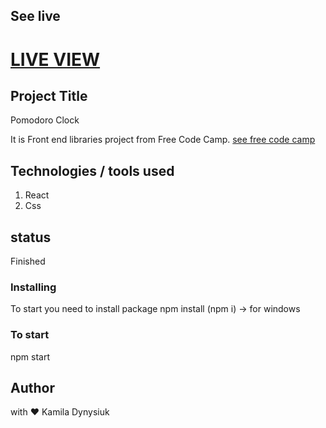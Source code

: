 ## See live

# <a href="https://kamiladyn.github.io/fcc_pomodoro_clock/" target="_blank">LIVE VIEW</a>

## Project Title

Pomodoro Clock

It is Front end libraries project from Free Code Camp. <a href="https://www.freecodecamp.org/learn/front-end-libraries/front-end-libraries-projects/build-a-25--5-clock" target="_blank">see free code camp</a>

## Technologies / tools used

1. React
2. Css 

## status

Finished


### Installing

To start you need to install package  npm install (npm i) -> for windows

### To start

npm start

## Author

with ❤️ Kamila Dynysiuk

